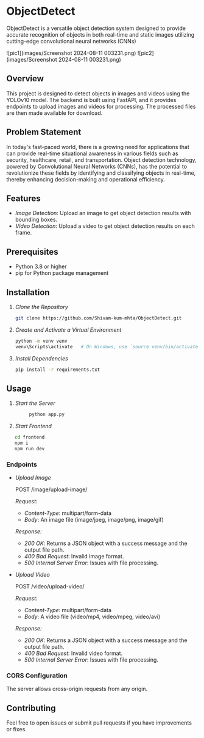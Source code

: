# ObjectDetect
ObjectDetect is a versatile object detection system designed to provide accurate recognition of objects in both real-time and static images  utilizing cutting-edge convolutional neural networks (CNNs)

![pic1](images/Screenshot 2024-08-11 003231.png)
![pic2](images/Screenshot 2024-08-11 003231.png)

## Overview

This project is designed to detect objects in images and videos using the YOLOv10 model. The backend is built using FastAPI, and it provides endpoints to upload images and videos for processing. The processed files are then made available for download.


## Problem Statement
In today's fast-paced world, there is a growing need for applications
        that can provide real-time situational awareness in various fields such
        as security, healthcare, retail, and transportation. Object detection
        technology, powered by Convolutional Neural Networks (CNNs), has the
        potential to revolutionize these fields by identifying and classifying
        objects in real-time, thereby enhancing decision-making and operational
        efficiency.
        
## Features

- *Image Detection*: Upload an image to get object detection results with bounding boxes.
- *Video Detection*: Upload a video to get object detection results on each frame.

## Prerequisites

- Python 3.8 or higher
- pip for Python package management

## Installation

1. *Clone the Repository*

   ```bash
   git clone https://github.com/Shivam-kum-mhta/ObjectDetect.git
   ```
   

2. *Create and Activate a Virtual Environment*

   ```bash
   python -m venv venv
   venv\Scripts\activate   # On Windows, use `source venv/bin/activate`
   ```

3. *Install Dependencies*

   ```bash
   pip install -r requirements.txt
   ```

## Usage

1. *Start the Server*

   ```bash
        python app.py
   ```
2. *Start Frontend*
```bash
   cd frontend
   npm i
   npm run dev
```

### Endpoints

   - *Upload Image*

     
     POST /image/upload-image/
     

     *Request:*

     - *Content-Type*: multipart/form-data
     - *Body*: An image file (image/jpeg, image/png, image/gif)

     *Response:*

     - *200 OK*: Returns a JSON object with a success message and the output file path.
     - *400 Bad Request*: Invalid image format.
     - *500 Internal Server Error*: Issues with file processing.

   - *Upload Video*

     
     POST /video/upload-video/
     

     *Request:*

     - *Content-Type*: multipart/form-data
     - *Body*: A video file (video/mp4, video/mpeg, video/avi)

     *Response:*

     - *200 OK*: Returns a JSON object with a success message and the output file path.
     - *400 Bad Request*: Invalid video format.
     - *500 Internal Server Error*: Issues with file processing.
### CORS Configuration 

   The server allows cross-origin requests from any origin.
   

## Contributing

Feel free to open issues or submit pull requests if you have improvements or fixes.
